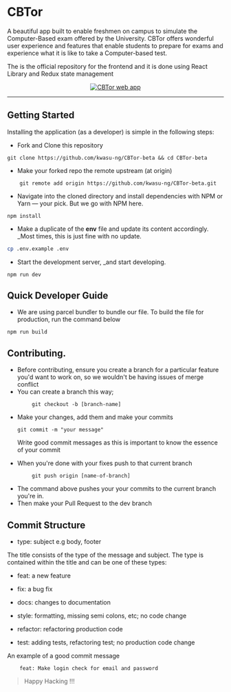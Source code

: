 <!-- @format -->

# CBTor

A beautiful app built to enable freshmen on campus to simulate the Computer-Based exam offered by the University. CBTor offers wonderful user experience and features that enable students to prepare for exams and experience what it is like to take a Computer-based test.

The is the official repository for the frontend and it is done using React Library and Redux state management

<p align="center">
  <a href="https://cbtor.dsckwasu.club">
    <img src="https://img.shields.io/badge/website-cbtor.dsckwasu.club-blue.svg" alt="CBTor web app">
  </a>
</p>

<hr />

## Getting Started

Installing the application (as a developer) is simple in the following steps:

- Fork and Clone this repository

```git
git clone https://github.com/kwasu-ng/CBTor-beta && cd CBTor-beta
```

- Make your forked repo the remote upstream (at origin)

```
    git remote add origin https://github.com/kwasu-ng/CBTor-beta.git
```

- Navigate into the cloned directory and install dependencies with NPM or Yarn &mdash; your pick. But
  we go with NPM here.

```npm
npm install
```

- Make a duplicate of the **env** file and update its content accordingly. \_Most times, this is just fine with no update.

```sh
cp .env.example .env
```

- Start the development server, \_and start developing.

```npm
npm run dev
```

## Quick Developer Guide

- We are using parcel bundler to bundle our file. To build the file for production, run the command below

```npm
npm run build
```

## Contributing.

- Before contributing, ensure you create a branch for a particular feature you'd want to work on, so we wouldn't be having issues of merge conflict
- You can create a branch this way;

```git
        git checkout -b [branch-name]
```

- Make your changes, add them and make your commits

  ```
  git commit -m "your message"
  ```

  Write good commit messages as this is important to know the essence of your commit

- When you're done with your fixes push to that current branch

```git
        git push origin [name-of-branch]
```

- The command above pushes your your commits to the current branch you're in.
- Then make your Pull Request to the dev branch

## Commit Structure

- type: subject e.g body, footer

The title consists of the type of the message and subject.
The type is contained within the title and can be one of these types:

- feat: a new feature

- fix: a bug fix

- docs: changes to documentation

- style: formatting, missing semi colons, etc; no code change

- refactor: refactoring production code

- test: adding tests, refactoring test; no production code change

An example of a good commit message

```
    feat: Make login check for email and password
```

> Happy Hacking !!!
